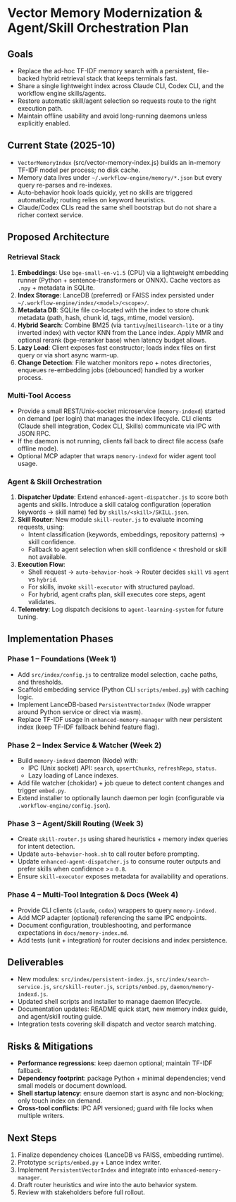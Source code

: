 # Vector Memory Modernization & Agent/Skill Orchestration Plan

## Goals
- Replace the ad-hoc TF-IDF memory search with a persistent, file-backed hybrid retrieval stack that keeps terminals fast.
- Share a single lightweight index across Claude CLI, Codex CLI, and the workflow engine skills/agents.
- Restore automatic skill/agent selection so requests route to the right execution path.
- Maintain offline usability and avoid long-running daemons unless explicitly enabled.

## Current State (2025-10)
- `VectorMemoryIndex` (src/vector-memory-index.js) builds an in-memory TF-IDF model per process; no disk cache.
- Memory data lives under `~/.workflow-engine/memory/*.json` but every query re-parses and re-indexes.
- Auto-behavior hook loads quickly, yet no skills are triggered automatically; routing relies on keyword heuristics.
- Claude/Codex CLIs read the same shell bootstrap but do not share a richer context service.

## Proposed Architecture
### Retrieval Stack
1. **Embeddings**: Use `bge-small-en-v1.5` (CPU) via a lightweight embedding runner (Python + sentence-transformers or ONNX). Cache vectors as `.npy` + metadata in SQLite.
2. **Index Storage**: LanceDB (preferred) or FAISS index persisted under `~/.workflow-engine/index/<model>/<scope>/`.
3. **Metadata DB**: SQLite file co-located with the index to store chunk metadata (path, hash, chunk id, tags, mtime, model version).
4. **Hybrid Search**: Combine BM25 (via `tantivy`/`meilisearch-lite` or a tiny inverted index) with vector KNN from the Lance index. Apply MMR and optional rerank (bge-reranker base) when latency budget allows.
5. **Lazy Load**: Client exposes fast constructor; loads index files on first query or via short async warm-up.
6. **Change Detection**: File watcher monitors repo + notes directories, enqueues re-embedding jobs (debounced) handled by a worker process.

### Multi-Tool Access
- Provide a small REST/Unix-socket microservice (`memory-indexd`) started on demand (per login) that manages the index lifecycle. CLI clients (Claude shell integration, Codex CLI, Skills) communicate via IPC with JSON RPC.
- If the daemon is not running, clients fall back to direct file access (safe offline mode).
- Optional MCP adapter that wraps `memory-indexd` for wider agent tool usage.

### Agent & Skill Orchestration
1. **Dispatcher Update**: Extend `enhanced-agent-dispatcher.js` to score both agents and skills. Introduce a skill catalog configuration (operation keywords → skill name) fed by `skills/<skill>/SKILL.json`.
2. **Skill Router**: New module `skill-router.js` to evaluate incoming requests, using:
   - Intent classification (keywords, embeddings, repository patterns) -> skill confidence.
   - Fallback to agent selection when skill confidence < threshold or skill not available.
3. **Execution Flow**:
   - Shell request -> `auto-behavior-hook` -> Router decides `skill` vs `agent` vs `hybrid`.
   - For skills, invoke `skill-executor` with structured payload.
   - For hybrid, agent crafts plan, skill executes core steps, agent validates.
4. **Telemetry**: Log dispatch decisions to `agent-learning-system` for future tuning.

## Implementation Phases
### Phase 1 – Foundations (Week 1)
- Add `src/index/config.js` to centralize model selection, cache paths, and thresholds.
- Scaffold embedding service (Python CLI `scripts/embed.py`) with caching logic.
- Implement LanceDB-based `PersistentVectorIndex` (Node wrapper around Python service or direct via wasm).
- Replace TF-IDF usage in `enhanced-memory-manager` with new persistent index (keep TF-IDF fallback behind feature flag).

### Phase 2 – Index Service & Watcher (Week 2)
- Build `memory-indexd` daemon (Node) with:
  - IPC (Unix socket) API: `search`, `upsertChunks`, `refreshRepo`, `status`.
  - Lazy loading of Lance indexes.
- Add file watcher (chokidar) + job queue to detect content changes and trigger `embed.py`.
- Extend installer to optionally launch daemon per login (configurable via `.workflow-engine/config.json`).

### Phase 3 – Agent/Skill Routing (Week 3)
- Create `skill-router.js` using shared heuristics + memory index queries for intent detection.
- Update `auto-behavior-hook.sh` to call router before prompting.
- Update `enhanced-agent-dispatcher.js` to consume router outputs and prefer skills when confidence >= `0.8`.
- Ensure `skill-executor` exposes metadata for availability and operations.

### Phase 4 – Multi-Tool Integration & Docs (Week 4)
- Provide CLI clients (`claude`, `codex`) wrappers to query `memory-indexd`.
- Add MCP adapter (optional) referencing the same IPC endpoints.
- Document configuration, troubleshooting, and performance expectations in `docs/memory-index.md`.
- Add tests (unit + integration) for router decisions and index persistence.

## Deliverables
- New modules: `src/index/persistent-index.js`, `src/index/search-service.js`, `src/skill-router.js`, `scripts/embed.py`, `daemon/memory-indexd.js`.
- Updated shell scripts and installer to manage daemon lifecycle.
- Documentation updates: README quick start, new memory index guide, and agent/skill routing guide.
- Integration tests covering skill dispatch and vector search matching.

## Risks & Mitigations
- **Performance regressions**: keep daemon optional; maintain TF-IDF fallback.
- **Dependency footprint**: package Python + minimal dependencies; vend small models or document download.
- **Shell startup latency**: ensure daemon start is async and non-blocking; only touch index on demand.
- **Cross-tool conflicts**: IPC API versioned; guard with file locks when multiple writers.

## Next Steps
1. Finalize dependency choices (LanceDB vs FAISS, embedding runtime).
2. Prototype `scripts/embed.py` + Lance index writer.
3. Implement `PersistentVectorIndex` and integrate into `enhanced-memory-manager`.
4. Draft router heuristics and wire into the auto behavior system.
5. Review with stakeholders before full rollout.

